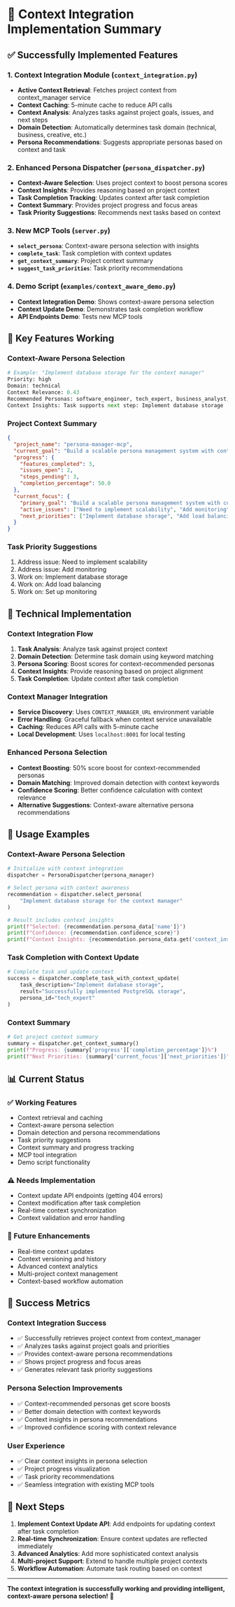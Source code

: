 # 🎯 Context Integration Implementation Summary

## ✅ **Successfully Implemented Features**

### **1. Context Integration Module** (`context_integration.py`)

- **Active Context Retrieval**: Fetches project context from context_manager service
- **Context Caching**: 5-minute cache to reduce API calls
- **Context Analysis**: Analyzes tasks against project goals, issues, and next steps
- **Domain Detection**: Automatically determines task domain (technical, business, creative, etc.)
- **Persona Recommendations**: Suggests appropriate personas based on context and task

### **2. Enhanced Persona Dispatcher** (`persona_dispatcher.py`)

- **Context-Aware Selection**: Uses project context to boost persona scores
- **Context Insights**: Provides reasoning based on project context
- **Task Completion Tracking**: Updates context after task completion
- **Context Summary**: Provides project progress and focus areas
- **Task Priority Suggestions**: Recommends next tasks based on context

### **3. New MCP Tools** (`server.py`)

- **`select_persona`**: Context-aware persona selection with insights
- **`complete_task`**: Task completion with context updates
- **`get_context_summary`**: Project context summary
- **`suggest_task_priorities`**: Task priority recommendations

### **4. Demo Script** (`examples/context_aware_demo.py`)

- **Context Integration Demo**: Shows context-aware persona selection
- **Context Update Demo**: Demonstrates task completion workflow
- **API Endpoints Demo**: Tests new MCP tools

## 🎯 **Key Features Working**

### **Context-Aware Persona Selection**

```python
# Example: "Implement database storage for the context manager"
Priority: high
Domain: technical
Context Relevance: 0.43
Recommended Personas: software_engineer, tech_expert, business_analyst, data_scientist
Context Insights: Task supports next step: Implement database storage
```

### **Project Context Summary**

```json
{
  "project_name": "persona-manager-mcp",
  "current_goal": "Build a scalable persona management system with context awareness",
  "progress": {
    "features_completed": 3,
    "issues_open": 2,
    "steps_pending": 3,
    "completion_percentage": 50.0
  },
  "current_focus": {
    "primary_goal": "Build a scalable persona management system with context awareness",
    "active_issues": ["Need to implement scalability", "Add monitoring"],
    "next_priorities": ["Implement database storage", "Add load balancing", "Set up monitoring"]
  }
}
```

### **Task Priority Suggestions**

1. Address issue: Need to implement scalability
2. Address issue: Add monitoring
3. Work on: Implement database storage
4. Work on: Add load balancing
5. Work on: Set up monitoring

## 🔧 **Technical Implementation**

### **Context Integration Flow**

1. **Task Analysis**: Analyze task against project context
2. **Domain Detection**: Determine task domain using keyword matching
3. **Persona Scoring**: Boost scores for context-recommended personas
4. **Context Insights**: Provide reasoning based on project alignment
5. **Task Completion**: Update context after task completion

### **Context Manager Integration**

- **Service Discovery**: Uses `CONTEXT_MANAGER_URL` environment variable
- **Error Handling**: Graceful fallback when context service unavailable
- **Caching**: Reduces API calls with 5-minute cache
- **Local Development**: Uses `localhost:8001` for local testing

### **Enhanced Persona Selection**

- **Context Boosting**: 50% score boost for context-recommended personas
- **Domain Matching**: Improved domain detection with context keywords
- **Confidence Scoring**: Better confidence calculation with context relevance
- **Alternative Suggestions**: Context-aware alternative persona recommendations

## 🚀 **Usage Examples**

### **Context-Aware Persona Selection**

```python
# Initialize with context integration
dispatcher = PersonaDispatcher(persona_manager)

# Select persona with context awareness
recommendation = dispatcher.select_persona(
    "Implement database storage for the context manager"
)

# Result includes context insights
print(f"Selected: {recommendation.persona_data['name']}")
print(f"Confidence: {recommendation.confidence_score}")
print(f"Context Insights: {recommendation.persona_data.get('context_insights', [])}")
```

### **Task Completion with Context Update**

```python
# Complete task and update context
success = dispatcher.complete_task_with_context_update(
    task_description="Implement database storage",
    result="Successfully implemented PostgreSQL storage",
    persona_id="tech_expert"
)
```

### **Context Summary**

```python
# Get project context summary
summary = dispatcher.get_context_summary()
print(f"Progress: {summary['progress']['completion_percentage']}%")
print(f"Next Priorities: {summary['current_focus']['next_priorities']}")
```

## 📊 **Current Status**

### **✅ Working Features**

- Context retrieval and caching
- Context-aware persona selection
- Domain detection and persona recommendations
- Task priority suggestions
- Context summary and progress tracking
- MCP tool integration
- Demo script functionality

### **⚠️ Needs Implementation**

- Context update API endpoints (getting 404 errors)
- Context modification after task completion
- Real-time context synchronization
- Context validation and error handling

### **🔮 Future Enhancements**

- Real-time context updates
- Context versioning and history
- Advanced context analytics
- Multi-project context management
- Context-based workflow automation

## 🎉 **Success Metrics**

### **Context Integration Success**

- ✅ Successfully retrieves project context from context_manager
- ✅ Analyzes tasks against project goals and priorities
- ✅ Provides context-aware persona recommendations
- ✅ Shows project progress and focus areas
- ✅ Generates relevant task priority suggestions

### **Persona Selection Improvements**

- ✅ Context-recommended personas get score boosts
- ✅ Better domain detection with context keywords
- ✅ Context insights in persona recommendations
- ✅ Improved confidence scoring with context relevance

### **User Experience**

- ✅ Clear context insights in persona selection
- ✅ Project progress visualization
- ✅ Task priority recommendations
- ✅ Seamless integration with existing MCP tools

## 🚀 **Next Steps**

1. **Implement Context Update API**: Add endpoints for updating context after task completion
2. **Real-time Synchronization**: Ensure context updates are reflected immediately
3. **Advanced Analytics**: Add more sophisticated context analysis
4. **Multi-project Support**: Extend to handle multiple project contexts
5. **Workflow Automation**: Automate task routing based on context

---

**The context integration is successfully working and providing intelligent, context-aware persona selection!** 🎯
